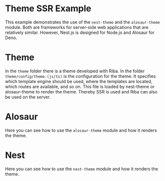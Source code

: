 # Theme SSR Example
This example demonstrates the use of the `nest-theme` and the `alosaur-theme` module. Both are frameworks for server-side web applications that are relatively similar. However, Nest.js is designed for Node.js and Alosaur for Deno.

# Theme
In the `theme` folder there is a theme developed with Riba. In the folder `theme/config/theme.(js/ts)` is the configuration for the theme. It specifies which template engine should be used, where the templates are located, which routes are available, and so on. This file is loaded by nest-theme or alosaur-theme to render the theme. Thereby SSR is used and Riba can also be used on the server.

# Alosaur
Here you can see how to use the `alosaur-theme` module and how it renders the theme.

# Nest
Here you can see how to use the `nest-theme` module and how it renders the theme.

